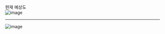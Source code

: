 현재 예상도  
![image](https://github.com/Mpicea/Posture-Correction-Chair/assets/100979640/ea214a27-c90d-477b-9081-786e9878fc7e)  

---
![image](https://github.com/Mpicea/Posture-Correction-Chair/assets/100979640/e3660d5f-b3ac-4d79-a96b-df82e0899f6b)
